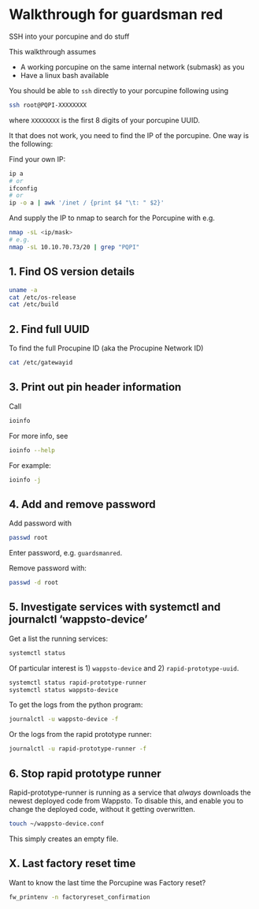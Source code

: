 # Walkthrough for guardsman red

SSH into your porcupine and do stuff

This walkthrough assumes

* A working porcupine on the same internal network (submask) as you
* Have a linux bash available

You should be able to `ssh` directly to your porcupine  following using

```bash
ssh root@PQPI-XXXXXXXX
```

where `XXXXXXXX` is the first 8 digits of your porcupine UUID.

It that does not work, you need to find the IP of the porcupine. One way is the following:

Find your own IP:

```bash
ip a
# or
ifconfig
# or
ip -o a | awk '/inet / {print $4 "\t: " $2}'
```

And supply the IP to nmap to search for the Porcupine with e.g.

```bash
nmap -sL <ip/mask>
# e.g.
nmap -sL 10.10.70.73/20 | grep "PQPI"
```

## 1. Find OS version details

```bash
uname -a
cat /etc/os-release
cat /etc/build
```

## 2. Find full UUID

To find the full Procupine ID (aka the Procupine Network ID)

```bash
cat /etc/gatewayid
```

## 3. Print out pin header information

Call

```bash
ioinfo
```

For more info, see

```bash
ioinfo --help
```

For example:

```bash
ioinfo -j
```

## 4. Add and remove password

Add password with

```bash
passwd root
```

Enter password, e.g. `guardsmanred`.

Remove password with:

```bash
passwd -d root
```

## 5. Investigate services with systemctl and journalctl ‘wappsto-device’

Get a list the running services:

```bash
systemctl status
```

Of particular interest is 1) `wappsto-device` and 2) `rapid-prototype-uuid`.

```bash
systemctl status rapid-prototype-runner
systemctl status wappsto-device
```

To get the logs from the python program:

```bash
journalctl -u wappsto-device -f
```

Or the logs from the rapid prototype runner:

```bash
journalctl -u rapid-prototype-runner -f
```


## 6. Stop rapid prototype runner

Rapid-prototype-runner is running as a service that *always* downloads the newest deployed code from Wappsto. To disable this, and enable you to change the deployed code, without it getting overwritten.

```bash
touch ~/wappsto-device.conf
```

This simply creates an empty file.



## X. Last factory reset time

Want to know the last time the Porcupine was Factory reset?

```bash
fw_printenv -n factoryreset_confirmation
```

